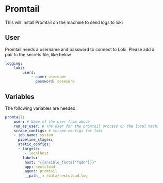 # Promtail
This will install Promtail on the machine to send logs to loki
## User
Promtail needs a username and password to connect to Loki. Please add a pair to the secrets file, like below
```yaml
logging:
    loki:
        users:
            - name: username
              password: sosecure
```
## Variables
The following variables are needed.
```yaml
promtail:
    user: # Name of the user from above
    run_as_user: # The user for the promtail process on the local machine. Defaults to www-data
    scrape_configs: # scrape configs for loki
    - job_name: system
      pipeline_stages: 
      static_configs:
      - targets:
         - localhost
        labels:
         host: "{{ansible_facts['fqdn']}}"
         app: nextcloud
         agent: promtail
         __path__: /data/nextcloud.log
```